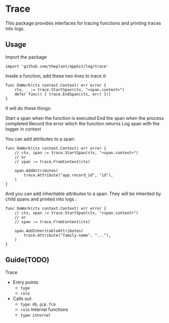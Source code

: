 # Trace

This package provides interfaces for tracing functions and printing traces into logs.

## Usage

Import the package

```
import 'github.com/theplant/appkit/log/trace'
```

Inside a function, add these two lines to trace it:

```
func DoWork(ctx context.Context) err error {
	ctx, _ := trace.StartSpan(ctx, "<span.context>")
	defer func() { trace.EndSpan(ctx, err) }()
}
```

It will do these things:

Start a span when the function is executed
End the span when the process completed
Record the error which the function returns
Log span with the logger in context

You can add attributes to a span:

```
func DoWork(ctx context.Context) err error {
	// ctx, span := trace.StartSpan(ctx, "<span.context>")
	// or
	// span := trace.FromContext(ctx)

	span.AddAttributes(
		trace.Attribute("app.record_id", "id"),
	)
}
```

And you can add inheritable attributes to a span. They will be inherited by child spans and printed into logs :

```
func DoWork(ctx context.Context) err error {
	// ctx, span := trace.StartSpan(ctx, "<span.context>")
	// or
	// span := trace.FromContext(ctx)

	span.AddInheritableAttributes(
		trace.Attribute("family.name", "..."),
	)
}
```

## Guide(TODO)

Trace
- Entry points
	- `type`
	- `role`
- Calls out
	- `type`: `db`, `gcp.fcm`
	- `role`
Internal functions
	- `type`: `internal`
